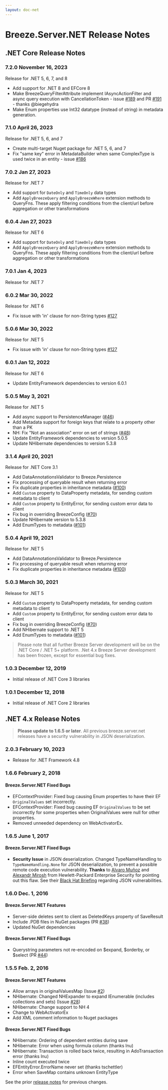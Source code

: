 ```yaml
---
layout: doc-net
---
```

# Breeze.Server.NET Release Notes

## .NET Core Release Notes

### <a name="Core720"></a>7.2.0 <span class="doc-date">November 16, 2023</span>

Release for .NET 5, 6, 7, and 8
 - Add support for .NET 8 and EFCore 8
 - Make BreezeQueryFilterAttribute implement IAsyncActionFilter and async query execution with CancellationToken - issue [#189](https://github.com/Breeze/breeze.server.net/issues/189) and PR [#191](https://github.com/Breeze/breeze.server.net/pull/191) - thanks @biegehydra
 - Make Enum properties use Int32 datatype (instead of string) in metadata generation.

### <a name="Core710"></a>7.1.0 <span class="doc-date">April 26, 2023</span>

Release for .NET 5, 6, and 7
 - Create multi-target Nuget package for .NET 5, 6, and 7
 - Fix "same key" error in MetadataBuilder when same ComplexType is used twice in an entity - issue [#186](https://github.com/Breeze/breeze.server.net/issues/186)

### <a name="Core702"></a>7.0.2 <span class="doc-date">Jan 27, 2023</span>

Release for .NET 7
 - Add support for `DateOnly` and `TimeOnly` data types
 - Add `ApplyBreezeQuery` and `ApplyBreezeWhere` extension methods to QueryFns.  These apply filtering conditions from the client/url before aggregation or other transformations

### <a name="Core604"></a>6.0.4 <span class="doc-date">Jan 27, 2023</span>

Release for .NET 6
 - Add support for `DateOnly` and `TimeOnly` data types
 - Add `ApplyBreezeQuery` and `ApplyBreezeWhere` extension methods to QueryFns.  These apply filtering conditions from the client/url before aggregation or other transformations

### <a name="Core701"></a>7.0.1 <span class="doc-date">Jan 4, 2023</span>

Release for .NET 7

### <a name="Core602"></a>6.0.2 <span class="doc-date">Mar 30, 2022</span>

Release for .NET 6

 - Fix issue with 'in' clause for non-String types [#127](https://github.com/Breeze/breeze.server.net/pull/127)

### <a name="Core506"></a>5.0.6 <span class="doc-date">Mar 30, 2022</span>

Release for .NET 5

 - Fix issue with 'in' clause for non-String types [#127](https://github.com/Breeze/breeze.server.net/pull/127)

### <a name="Core601"></a>6.0.1 <span class="doc-date">Jan 12, 2022</span>

Release for .NET 6

 - Update EntityFramework dependencies to version 6.0.1

### <a name="Core505"></a>5.0.5 <span class="doc-date">May 3, 2021</span>

Release for .NET 5

 - Add async support to PersistenceManager ([#46](https://github.com/Breeze/breeze.server.net/issues/46))
 - Add Metadata support for foreign keys that relate to a property other than a PK
 - NH: Fix "Not an association" error on set of strings ([#48](https://github.com/Breeze/breeze.server.net/issues/48))
 - Update EntityFramework dependencies to version 5.0.5
 - Update NHibernate dependencies to version 5.3.8

### <a name="Core314"></a>3.1.4 <span class="doc-date">April 20, 2021</span>

Release for .NET Core 3.1

 - Add DataAnnotationsValidator to Breeze.Persistence
 - Fix processing of queryable result when returning error
 - Fix duplicate properties in inheritance metadata ([#100](https://github.com/Breeze/breeze.server.net/issues/100))
 - Add `Custom` property to DataProperty metadata, for sending custom metadata to client
 - Add `Custom` property to EntityError, for sending custom error data to client
 - Fix bug in overriding BreezeConfig ([#70](https://github.com/Breeze/breeze.server.net/issues/70))
 - Update NHibernate version to 5.3.8
 - Add EnumTypes to metadata ([#101](https://github.com/Breeze/breeze.server.net/issues/101))

### <a name="Core504"></a>5.0.4 <span class="doc-date">April 19, 2021</span>

Release for .NET 5

 - Add DataAnnotationsValidator to Breeze.Persistence
 - Fix processing of queryable result when returning error
 - Fix duplicate properties in inheritance metadata ([#100](https://github.com/Breeze/breeze.server.net/issues/100))

### <a name="Core503"></a>5.0.3 <span class="doc-date">March 30, 2021</span>

Release for .NET 5

 - Add `Custom` property to DataProperty metadata, for sending custom metadata to client
 - Add `Custom` property to EntityError, for sending custom error data to client
 - Fix bug in overriding BreezeConfig ([#70](https://github.com/Breeze/breeze.server.net/issues/70))
 - Add NHibernate support to .NET 5
 - Add EnumTypes to metadata ([#101](https://github.com/Breeze/breeze.server.net/issues/101))

> Please note that all further Breeze Server development will be on the .NET Core / .NET 5+ platform.  .Net 4.x Breeze Server development has been frozen, except for essential bug fixes.

### <a name="Core102"></a>1.0.3 <span class="doc-date">December 12, 2019</span>
 - Initial release of .NET Core 3 libraries

### <a name="Core101"></a>1.0.1 <span class="doc-date">December 12, 2018</span>
 - Initial release of .NET Core 2 libraries

## .NET 4.x Release Notes 

> **Please update to 1.6.5 or later**.  All previous breeze.server.net releases have a security vulnerability in JSON deserialization.

### <a name="203"></a>2.0.3 <span class="doc-date">February 10, 2023</span>
 - Release for .NET Framework 4.8

### <a name="166"></a>1.6.6 <span class="doc-date">February 2, 2018</span>
 
#### Breeze.Server.NET Fixed Bugs
- EFContextProvider: Fixed bug causing Enum properties to have their EF `OriginalValues` set incorrectly.
- EFContextProvider: Fixed bug causing EF `OriginalValues` to be set incorrectly for some properties when  OriginalValues were null for other properties.
- Removed unneeded dependency on WebActivatorEx.

### <a name="165"></a>1.6.5 <span class="doc-date">June 1, 2017</span>

#### Breeze.Server.NET Fixed Bugs
- **Security Issue** in JSON deserialization.  Changed TypeNameHandling to `TypeNameHandling.None` for JSON deserialization, to prevent a possible remote code execution vulnerability.  **Thanks** to [Alvaro Muñoz](https://www.blackhat.com/us-17/speakers/Alvaro-Mu%C3%B1oz.html) and [Alexandr Mirosh](https://www.blackhat.com/us-17/speakers/Oleksandr-Mirosh.html) from Hewlett-Packard Enterprise Security for pointing out this flaw.  See their [Black Hat Briefing](https://www.blackhat.com/us-17/briefings.html#friday-the-13th-json-attacks) regarding JSON vulnerabilities.

### <a name="160"></a>1.6.0 <span class="doc-date">Dec. 1, 2016</span>

#### Breeze.Server.NET Features
- Server-side deletes sent to client as DeletedKeys property of SaveResult
- Include .PDB files in NuGet packages (PR [#38](https://github.com/Breeze/breeze.server.net/pull/38))
- Updated NuGet dependencies

#### Breeze.Server.NET Fixed Bugs
- Querystring parameters not re-encoded on $expand, $orderby, or $select (PR [#44](https://github.com/Breeze/breeze.server.net/pull/44))

### <a name="155"></a>1.5.5 <span class="doc-date">Feb. 2, 2016</span>

#### Breeze.Server.NET Features
- Allow arrays in originalValuesMap (Issue [#2](https://github.com/Breeze/breeze.server.net/issues/2))
- NHibernate: Changed NHExpander to expand IEnumerable (includes collections and sets) (Issue [#28](https://github.com/Breeze/breeze.server.net/issues/28))
- NHibernate: Change support to NH 4
- Change to WebActivatorEx
- Add XML comment information to Nuget packages

#### Breeze.Server.NET Fixed Bugs
- NHibernate: Ordering of dependent entities during save
- NHibernate: Error when using formula column (thanks lnu)
- NHibernate: Transaction is rolled back twice, resulting in AdoTransaction error (thanks lnu)
- Inline count executed twice
- EFEntityError.ErrorName never set (thanks tschettler)
- Error when SaveMap contains unknown EntityType

See the prior [release notes](/doc-main/release-notes) for previous changes.